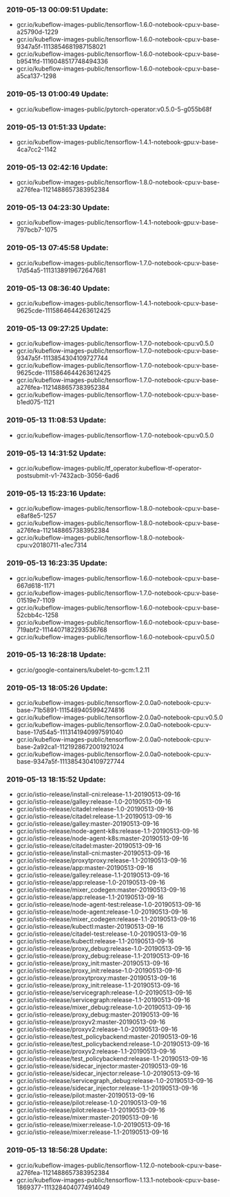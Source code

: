 ### 2019-05-13 00:09:51 Update:

- gcr.io/kubeflow-images-public/tensorflow-1.6.0-notebook-cpu:v-base-a25790d-1229
- gcr.io/kubeflow-images-public/tensorflow-1.6.0-notebook-cpu:v-base-9347a5f-1113854681987158021
- gcr.io/kubeflow-images-public/tensorflow-1.6.0-notebook-cpu:v-base-b9541fd-1116048517748494336
- gcr.io/kubeflow-images-public/tensorflow-1.6.0-notebook-cpu:v-base-a5ca137-1298
### 2019-05-13 01:00:49 Update:

- gcr.io/kubeflow-images-public/pytorch-operator:v0.5.0-5-g055b68f
### 2019-05-13 01:51:33 Update:

- gcr.io/kubeflow-images-public/tensorflow-1.4.1-notebook-gpu:v-base-4ca7cc2-1142
### 2019-05-13 02:42:16 Update:

- gcr.io/kubeflow-images-public/tensorflow-1.8.0-notebook-cpu:v-base-a276fea-1121488657383952384
### 2019-05-13 04:23:30 Update:

- gcr.io/kubeflow-images-public/tensorflow-1.4.1-notebook-gpu:v-base-797bcb7-1075
### 2019-05-13 07:45:58 Update:

- gcr.io/kubeflow-images-public/tensorflow-1.7.0-notebook-cpu:v-base-17d54a5-1113138919672647681
### 2019-05-13 08:36:40 Update:

- gcr.io/kubeflow-images-public/tensorflow-1.4.1-notebook-cpu:v-base-9625cde-1115864644263612425
### 2019-05-13 09:27:25 Update:

- gcr.io/kubeflow-images-public/tensorflow-1.7.0-notebook-cpu:v0.5.0
- gcr.io/kubeflow-images-public/tensorflow-1.7.0-notebook-cpu:v-base-9347a5f-1113854304109727744
- gcr.io/kubeflow-images-public/tensorflow-1.7.0-notebook-cpu:v-base-9625cde-1115864644263612425
- gcr.io/kubeflow-images-public/tensorflow-1.7.0-notebook-cpu:v-base-a276fea-1121488657383952384
- gcr.io/kubeflow-images-public/tensorflow-1.7.0-notebook-cpu:v-base-b1ed075-1121
### 2019-05-13 11:08:53 Update:

- gcr.io/kubeflow-images-public/tensorflow-1.7.0-notebook-cpu:v0.5.0
### 2019-05-13 14:31:52 Update:

- gcr.io/kubeflow-images-public/tf_operator:kubeflow-tf-operator-postsubmit-v1-7432acb-3056-6ad6
### 2019-05-13 15:23:16 Update:

- gcr.io/kubeflow-images-public/tensorflow-1.8.0-notebook-cpu:v-base-e8af8e5-1257
- gcr.io/kubeflow-images-public/tensorflow-1.8.0-notebook-cpu:v-base-a276fea-1121488657383952384
- gcr.io/kubeflow-images-public/tensorflow-1.8.0-notebook-cpu:v20180711-a1ec7314
### 2019-05-13 16:23:35 Update:

- gcr.io/kubeflow-images-public/tensorflow-1.6.0-notebook-cpu:v-base-667d618-1171
- gcr.io/kubeflow-images-public/tensorflow-1.7.0-notebook-cpu:v-base-01519e7-1109
- gcr.io/kubeflow-images-public/tensorflow-1.6.0-notebook-cpu:v-base-52cbb4c-1258
- gcr.io/kubeflow-images-public/tensorflow-1.6.0-notebook-cpu:v-base-719abf2-1114407182293536768
- gcr.io/kubeflow-images-public/tensorflow-1.6.0-notebook-cpu:v0.5.0
### 2019-05-13 16:28:18 Update:

- gcr.io/google-containers/kubelet-to-gcm:1.2.11
### 2019-05-13 18:05:26 Update:

- gcr.io/kubeflow-images-public/tensorflow-2.0.0a0-notebook-cpu:v-base-71b5891-1115489405994274816
- gcr.io/kubeflow-images-public/tensorflow-2.0.0a0-notebook-cpu:v0.5.0
- gcr.io/kubeflow-images-public/tensorflow-2.0.0a0-notebook-cpu:v-base-17d54a5-1113141940997591040
- gcr.io/kubeflow-images-public/tensorflow-2.0.0a0-notebook-cpu:v-base-2a92ca1-1121928672001921024
- gcr.io/kubeflow-images-public/tensorflow-2.0.0a0-notebook-cpu:v-base-9347a5f-1113854304109727744
### 2019-05-13 18:15:52 Update:

- gcr.io/istio-release/install-cni:release-1.1-20190513-09-16
- gcr.io/istio-release/galley:release-1.0-20190513-09-16
- gcr.io/istio-release/citadel:release-1.0-20190513-09-16
- gcr.io/istio-release/citadel:release-1.1-20190513-09-16
- gcr.io/istio-release/galley:master-20190513-09-16
- gcr.io/istio-release/node-agent-k8s:release-1.1-20190513-09-16
- gcr.io/istio-release/node-agent-k8s:master-20190513-09-16
- gcr.io/istio-release/citadel:master-20190513-09-16
- gcr.io/istio-release/install-cni:master-20190513-09-16
- gcr.io/istio-release/proxytproxy:release-1.1-20190513-09-16
- gcr.io/istio-release/app:master-20190513-09-16
- gcr.io/istio-release/galley:release-1.1-20190513-09-16
- gcr.io/istio-release/app:release-1.0-20190513-09-16
- gcr.io/istio-release/mixer_codegen:master-20190513-09-16
- gcr.io/istio-release/app:release-1.1-20190513-09-16
- gcr.io/istio-release/node-agent-test:release-1.0-20190513-09-16
- gcr.io/istio-release/node-agent:release-1.0-20190513-09-16
- gcr.io/istio-release/mixer_codegen:release-1.1-20190513-09-16
- gcr.io/istio-release/kubectl:master-20190513-09-16
- gcr.io/istio-release/citadel-test:release-1.0-20190513-09-16
- gcr.io/istio-release/kubectl:release-1.1-20190513-09-16
- gcr.io/istio-release/proxy_debug:release-1.0-20190513-09-16
- gcr.io/istio-release/proxy_debug:release-1.1-20190513-09-16
- gcr.io/istio-release/proxy_init:master-20190513-09-16
- gcr.io/istio-release/proxy_init:release-1.0-20190513-09-16
- gcr.io/istio-release/proxytproxy:master-20190513-09-16
- gcr.io/istio-release/proxy_init:release-1.1-20190513-09-16
- gcr.io/istio-release/servicegraph:release-1.0-20190513-09-16
- gcr.io/istio-release/servicegraph:release-1.1-20190513-09-16
- gcr.io/istio-release/mixer_debug:release-1.0-20190513-09-16
- gcr.io/istio-release/proxy_debug:master-20190513-09-16
- gcr.io/istio-release/proxyv2:master-20190513-09-16
- gcr.io/istio-release/proxyv2:release-1.0-20190513-09-16
- gcr.io/istio-release/test_policybackend:master-20190513-09-16
- gcr.io/istio-release/test_policybackend:release-1.0-20190513-09-16
- gcr.io/istio-release/proxyv2:release-1.1-20190513-09-16
- gcr.io/istio-release/test_policybackend:release-1.1-20190513-09-16
- gcr.io/istio-release/sidecar_injector:master-20190513-09-16
- gcr.io/istio-release/sidecar_injector:release-1.0-20190513-09-16
- gcr.io/istio-release/servicegraph_debug:release-1.0-20190513-09-16
- gcr.io/istio-release/sidecar_injector:release-1.1-20190513-09-16
- gcr.io/istio-release/pilot:master-20190513-09-16
- gcr.io/istio-release/pilot:release-1.0-20190513-09-16
- gcr.io/istio-release/pilot:release-1.1-20190513-09-16
- gcr.io/istio-release/mixer:master-20190513-09-16
- gcr.io/istio-release/mixer:release-1.0-20190513-09-16
- gcr.io/istio-release/mixer:release-1.1-20190513-09-16
### 2019-05-13 18:56:28 Update:

- gcr.io/kubeflow-images-public/tensorflow-1.12.0-notebook-cpu:v-base-a276fea-1121488657383952384
- gcr.io/kubeflow-images-public/tensorflow-1.13.1-notebook-cpu:v-base-1869377-1113284040774914049
